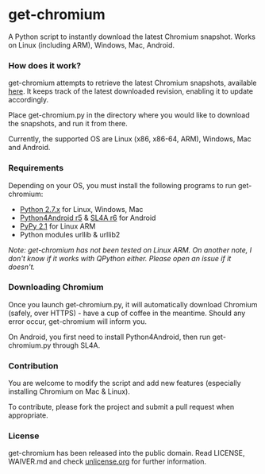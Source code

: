 get-chromium
============

A Python script to instantly download the latest Chromium snapshot. Works on Linux (including ARM), Windows, Mac, Android.

###  How does it work?

get-chromium attempts to retrieve the latest Chromium snapshots, available [here](https://commondatastorage.googleapis.com/chromium-browser-snapshots/index.html "Chromium Snapshots"). It keeps track of the latest downloaded revision, enabling it to update accordingly.

Place get-chromium.py in the directory where you would like to download the snapshots, and run it from there.

Currently, the supported OS are Linux (x86, x86-64, ARM), Windows, Mac and Android.

### Requirements

Depending on your OS, you must install the following programs to run get-chromium:

* [Python 2.7.x](http://www.python.org/getit/ "Download Python") for Linux, Windows, Mac
* [Python4Android r5](https://code.google.com/p/python-for-android/downloads/detail?name=PythonForAndroid_r5.apk "Python4Android r5") & [SL4A r6](https://code.google.com/p/android-scripting/downloads/detail?name=sl4a_r6.apk "Scripting Layer 4 Android r6") for Android
* [PyPy 2.1](http://pypy.org/download.html "Download PyPy") for Linux ARM
* Python modules urllib & urllib2

_Note: get-chromium has not been tested on Linux ARM. On another note, I don't know if it works with QPython 
either. Please open an issue if it doesn't._

### Downloading Chromium

Once you launch get-chromium.py, it will automatically download Chromium (safely, over HTTPS) - have a cup of coffee in the meantime. Should any error occur, get-chromium will inform you.

On Android, you first need to install Python4Android, then run get-chromium.py through SL4A.

### Contribution

You are welcome to modify the script and add new features (especially installing Chromium on Mac & Linux).

To contribute, please fork the project and submit a pull request when appropriate. 

### License

get-chromium has been released into the public domain. Read LICENSE, WAIVER.md and check [unlicense.org](http://unlicense.org/) for further information.
